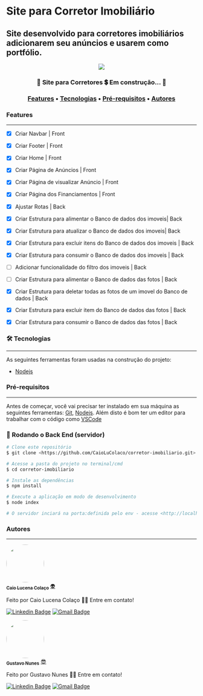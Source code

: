 # Site para Corretor Imobiliário
## Site desenvolvido para corretores imobiliários adicionarem seu anúncios e usarem como portfólio.

<div align="center">
  <img src="https://img.shields.io/static/v1?label=Nodejs&message=3.9.5&color=7159c1&style=for-the-badge&logo=Nodejs"/>
</div>

<h3 align="center"> 
	🚧  Site para Corretores 💲 Em construção...  🚧
</h3>

<h3 align="center">
 <a href="#features">Features</a> •
 <a href="#-tecnologias">Tecnologias</a> • 
 <a href="#pré-requisitos">Pré-requisitos</a> • 
 <a href="#autores">Autores</a>
</h3>

### Features
---

-   [x] Criar Navbar | Front
-   [x] Criar Footer | Front
-   [x] Criar Home | Front
-   [x] Criar Página de Anúncios | Front
-   [x] Criar Página de visualizar Anúncio | Front
-   [x] Criar Página dos Financiamentos | Front

-   [x] Ajustar Rotas | Back
-   [X] Criar Estrutura para alimentar o Banco de dados dos imoveis| Back
-   [X] Criar Estrutura para atualizar o Banco de dados dos imoveis| Back
-   [X] Criar Estrutura para excluir itens do Banco de dados dos imoveis | Back
-   [X] Criar Estrutura para consumir o Banco de dados dos imoveis | Back
-   [ ] Adicionar funcionalidade do filtro dos imoveis | Back

-   [ ] Criar Estrutura para alimentar o Banco de dados das fotos | Back
-   [x] Criar Estrutura para deletar todas as fotos de um imovel do Banco de dados | Back
-   [x] Criar Estrutura para excluir item do Banco de dados das fotos | Back
-   [X] Criar Estrutura para consumir o Banco de dados das fotos | Back


### 🛠 Tecnologias
---


As seguintes ferramentas foram usadas na construção do projeto:

- [Nodejs](https://nodejs.org/api/)


### Pré-requisitos
---

Antes de começar, você vai precisar ter instalado em sua máquina as seguintes ferramentas:
[Git](https://git-scm.com), [Nodejs](https://nodejs.org/api/). 
Além disto é bom ter um editor para trabalhar com o código como [VSCode](https://code.visualstudio.com/)

### 🎲 Rodando o Back End (servidor)

```bash
# Clone este repositório
$ git clone <https://github.com/CaioLuColaco/corretor-imobiliario.git>

# Acesse a pasta do projeto no terminal/cmd
$ cd corretor-imobiliario

# Instale as dependências
$ npm install

# Execute a aplicação em modo de desenvolvimento
$ node index

# O servidor inciará na porta:definida pelo env - acesse <http://localhost:PORTA>

```

### Autores
---

<a href="https://github.com/CaioLuColaco">
 <img style="border-radius: 50%;" src="https://avatars.githubusercontent.com/u/92800332?v=4" width="100px;" alt=""/>
 <br />
 <sub><b>Caio Lucena Colaço</b></sub></a> <a href="https://www.instagram.com/caio_colaco/" title="Contato">👽</a>


Feito por Caio Lucena Colaço 👋🏽 Entre em contato!

[![Linkedin Badge](https://img.shields.io/badge/-CaioLucenaColaco-blue?style=flat-square&logo=Linkedin&logoColor=white&link=https://www.linkedin.com/in/caiolucenacolaco/)](https://www.linkedin.com/in/caiolucenacolaco/) 
[![Gmail Badge](https://img.shields.io/badge/-caio.lcolaco@gmail.com-c14438?style=flat-square&logo=Gmail&logoColor=white&link=mailto:caio.lcolaco@gmail.com)](mailto:caio.lcolaco@gmail.com)

<a href="https://github.com/gustavonunes0">
 <img style="border-radius: 50%;" src="https://avatars.githubusercontent.com/u/108197715?v=4" width="100px;" alt=""/>
 <br />
 <sub><b>Gustavo Nunes</b></sub></a> <a href="https://www.instagram.com/gustavo.nuness_/" title="Contato">😎</a>


Feito por Gustavo Nunes 👋🏽 Entre em contato!

[![Linkedin Badge](https://img.shields.io/badge/-GustavoNoroes-blue?style=flat-square&logo=Linkedin&logoColor=white&link=https://www.linkedin.com/in/gustavo-nor%C3%B5es-b44b46205/)](https://www.linkedin.com/in/gustavo-nor%C3%B5es-b44b46205/) 
[![Gmail Badge](https://img.shields.io/badge/-gustavonoroes@outlook.com-c14438?style=flat-square&logo=Gmail&logoColor=white&link=mailto:caio.lcolaco@gmail.com)](mailto:gustavonoroes@outlook.com)
